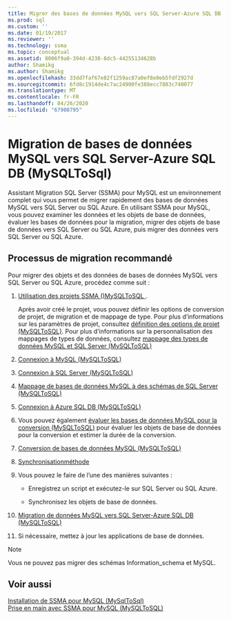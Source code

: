 ```yaml
---
title: Migrer des bases de données MySQL vers SQL Server-Azure SQL DB | Microsoft Docs
ms.prod: sql
ms.custom: ''
ms.date: 01/19/2017
ms.reviewer: ''
ms.technology: ssma
ms.topic: conceptual
ms.assetid: 8006f9a0-394d-4238-8dc5-44255134628b
author: Shamikg
ms.author: Shamikg
ms.openlocfilehash: 33dd7faf67e82f1259ac87a0ef8e0eb5fdf2927d
ms.sourcegitcommit: 6fd8c1914de4c7ac24900fe388ecc7883c740077
ms.translationtype: MT
ms.contentlocale: fr-FR
ms.lasthandoff: 04/26/2020
ms.locfileid: "67908795"
---
```

# <a name="migrating-mysql-databases-to-sql-server---azure-sql-db-mysqltosql"></a>Migration de bases de données MySQL vers SQL Server-Azure SQL DB (MySQLToSql)
Assistant Migration SQL Server (SSMA) pour MySQL est un environnement complet qui vous permet de migrer rapidement des bases de données MySQL vers SQL Server ou SQL Azure. En utilisant SSMA pour MySQL, vous pouvez examiner les données et les objets de base de données, évaluer les bases de données pour la migration, migrer des objets de base de données vers SQL Server ou SQL Azure, puis migrer des données vers SQL Server ou SQL Azure.  
  
## <a name="recommended-migration-process"></a>Processus de migration recommandé  
Pour migrer des objets et des données de bases de données MySQL vers SQL Server ou SQL Azure, procédez comme suit :  
  
1.  [Utilisation des projets SSMA &#40;&#41;MySQLToSQL ](../../ssma/mysql/working-with-ssma-projects-mysqltosql.md).  
  
    Après avoir créé le projet, vous pouvez définir les options de conversion de projet, de migration et de mappage de type. Pour plus d’informations sur les paramètres de projet, consultez [définition des options de projet &#40;MySQLToSQL&#41;](../../ssma/mysql/setting-project-options-mysqltosql.md). Pour plus d’informations sur la personnalisation des mappages de types de données, consultez [mappage des types de données MySQL et SQL Server &#40;MySQLToSQL&#41;](../../ssma/mysql/mapping-mysql-and-sql-server-data-types-mysqltosql.md)  
  
2.  [Connexion à MySQL &#40;MySQLToSQL&#41;](../../ssma/mysql/connecting-to-mysql-mysqltosql.md)  
  
3.  [Connexion à SQL Server &#40;MySQLToSQL&#41;](../../ssma/mysql/connecting-to-sql-server-mysqltosql.md)  
  
4.  [Mappage de bases de données MySQL à des schémas de SQL Server &#40;MySQLToSQL&#41;](../../ssma/mysql/mapping-mysql-databases-to-sql-server-schemas-mysqltosql.md)  
  
5.  [Connexion à Azure SQL DB &#40;MySQLToSQL&#41;](../../ssma/mysql/connecting-to-azure-sql-db-mysqltosql.md)  
  
6.  Vous pouvez également [évaluer les bases de données MySQL pour la conversion &#40;MySQLToSQL&#41;](../../ssma/mysql/assessing-mysql-databases-for-conversion-mysqltosql.md) pour évaluer les objets de base de données pour la conversion et estimer la durée de la conversion.  
  
7.  [Conversion de bases de données MySQL &#40;MySQLToSQL&#41;](../../ssma/mysql/converting-mysql-databases-mysqltosql.md)  
  
8.  [Synchronisationméthode](loading-converted-database-objects-into-sql-server-mysqltosql.md)  
  
9. Vous pouvez le faire de l’une des manières suivantes :  
  
    -   Enregistrez un script et exécutez-le sur SQL Server ou SQL Azure.  
  
    -   Synchronisez les objets de base de données.  
  
10. [Migration de données MySQL vers SQL Server-Azure SQL DB &#40;MySQLToSQL&#41;](../../ssma/mysql/migrating-mysql-data-into-sql-server-azure-sql-db-mysqltosql.md)  
  
11. Si nécessaire, mettez à jour les applications de base de données.  
  
> [!NOTE]  
> Vous ne pouvez pas migrer des schémas Information_schema et MySQL.  
  
## <a name="see-also"></a>Voir aussi  
[Installation de SSMA pour MySQL &#40;MySqlToSql&#41;](../../ssma/mysql/installing-ssma-for-mysql-mysqltosql.md)  
[Prise en main avec SSMA pour MySQL &#40;MySQLToSQL&#41;](../../ssma/mysql/getting-started-with-ssma-for-mysql-mysqltosql.md)  
  
